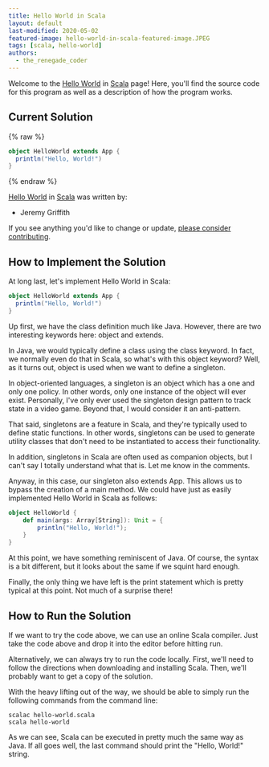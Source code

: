 ```yaml
---
title: Hello World in Scala
layout: default
last-modified: 2020-05-02
featured-image: hello-world-in-scala-featured-image.JPEG
tags: [scala, hello-world]
authors:
  - the_renegade_coder
---
```


Welcome to the [Hello World](https://sampleprograms.io/projects/hello-world) in [Scala](https://sampleprograms.io/languages/scala) page! Here, you'll find the source code for this program as well as a description of how the program works.

## Current Solution

{% raw %}

```scala
object HelloWorld extends App {
  println("Hello, World!")
}
```

{% endraw %}

[Hello World](https://sampleprograms.io/projects/hello-world) in [Scala](https://sampleprograms.io/languages/scala) was written by:

- Jeremy Griffith

If you see anything you'd like to change or update, [please consider contributing](https://github.com/TheRenegadeCoder/sample-programs).

## How to Implement the Solution

At long last, let's implement Hello World in Scala:

```scala
object HelloWorld extends App {
  println("Hello, World!")
}
```

Up first, we have the class definition much like Java. However, 
there are two interesting keywords here: object and extends.

In Java, we would typically define a class using the class keyword. 
In fact, we normally even do that in Scala, so what's with this 
object keyword? Well, as it turns out, object is used when we want 
to define a singleton.

In object-oriented languages, a singleton is an object which has a 
one and only one policy. In other words, only one instance of the 
object will ever exist. Personally, I've only ever used the singleton 
design pattern to track state in a video game. Beyond that, I would 
consider it an anti-pattern.

That said, singletons are a feature in Scala, and they're typically 
used to define static functions. In other words, singletons can be 
used to generate utility classes that don't need to be instantiated 
to access their functionality.

In addition, singletons in Scala are often used as companion objects, 
but I can't say I totally understand what that is. Let me know in the 
comments.

Anyway, in this case, our singleton also extends App. This allows us 
to bypass the creation of a main method. We could have just as easily 
implemented Hello World in Scala as follows:

```scala
object HelloWorld {
    def main(args: Array[String]): Unit = {
        println("Hello, World!");
    }
}
```

At this point, we have something reminiscent of Java. Of course, the syntax 
is a bit different, but it looks about the same if we squint hard enough.

Finally, the only thing we have left is the print statement which is pretty 
typical at this point. Not much of a surprise there!


## How to Run the Solution

If we want to try the code above, we can use an online Scala compiler. Just 
take the code above and drop it into the editor before hitting run.

Alternatively, we can always try to run the code locally. First, we'll need 
to follow the directions when downloading and installing Scala. Then, we'll 
probably want to get a copy of the solution.

With the heavy lifting out of the way, we should be able to simply run the 
following commands from the command line:

```shell
scalac hello-world.scala
scala hello-world
```

As we can see, Scala can be executed in pretty much the same way as Java. If 
all goes well, the last command should print the "Hello, World!" string.
